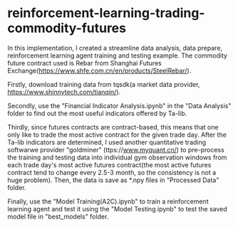 # reinforcement-learning-trading-commodity-futures
In this implementation, I created a streamline data analysis, data prepare, reinforcement learning agent training and testing example. The commodity future contract used is Rebar from Shanghai Futures Exchange(https://www.shfe.com.cn/en/products/SteelRebar/). 


Firstly, download training data from tqsdk(a market data provider, https://www.shinnytech.com/tianqin/).

Secondly, use the "Financial Indicator Analysis.ipynb" in the "Data Analysis" folder to find out the most useful indicators offered by Ta-lib.

Thirdly, since futures contracts are contract-based, this means that one only like to trade the most active contract for the given trade day. After the Ta-lib indicators are determined, I used another quantitative trading softwarwe provider "goldminer" (ttps://www.myquant.cn/) to pre-process the training and testing data into individual gym observation windows from each trade day's most active futures contract(the most active futures contract tend to change every 2.5-3 month, so the consistency is not a huge problem). Then, the data is save as *.npy files in "Processed Data" folder.

Finally, use the "Model Training(A2C).ipynb" to train a reinforcement learning agent and test it using the "Model Testing.ipynb" to test the saved model file in "best_models" folder.
